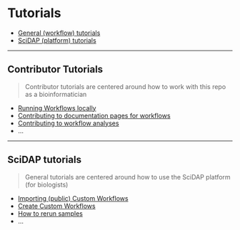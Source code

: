 # Tutorials

- [General (workflow) tutorials](#general-tutorials)
- [SciDAP (platform) tutorials](#scidap-tutorials)


---

## Contributor Tutorials

> Contributor tutorials are centered around how to work with this repo as a bioinformatician

- [Running Workflows locally](./tutorials/running_workflows_locally.md)
- [Contributing to documentation pages for workflows](./tutorials/github_flow_for_docs.md)
- [Contributing to workflow analyses](./tutorials/github_flow_for_workflows.md)
- ...

---

## SciDAP tutorials

> General tutorials are centered around how to use the SciDAP platform (for biologists)

- [Importing (public) Custom Workflows](./scidap-tutorials/importing_custom_workflows.md)
- [Create Custom Workflows](./scidap-tutorials/sync_github_and_scidap.md)
- [How to rerun samples](./scidap-tutorials/rerunning_samples.md)
- ...
